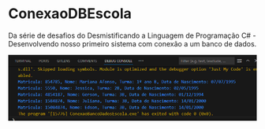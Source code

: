 # ConexaoDBEscola
Da série de desafios do Desmistificando a Linguagem de Programação C# - Desenvolvendo nosso primeiro sistema com conexão a um banco de dados.

![alt text](image.png)